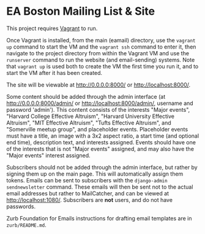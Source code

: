 # EA Boston Mailing List & Site

This project requires [Vagrant](https://www.vagrantup.com/) to run.

Once Vagrant is installed, from the main (eamail) directory, use the `vagrant up` command to start the VM and the `vagrant ssh` command to enter it, then navigate to the project directory from within the Vagrant VM and use the `runserver` command to run the website (and email-sending) systems. Note that `vagrant up` is used both to create the VM the first time you run it, and to start the VM after it has been created.

The site will be viewable at <http://0.0.0.0:8000/> or <http://localhost:8000/>.

Some content should be added through the admin interface (at <http://0.0.0.0:8000/admin/> or <http://localhost:8000/admin/>, username and password 'admin'). This content consists of the interests "Major events", "Harvard College Effective Altruism", "Harvard University Effective Altruism", "MIT Effective Altruism", "Tufts Effective Altruism", and "Somerville meetup group", and placeholder events. Placeholder events must have a title, an image with a 3x2 aspect ratio, a start time (and optional end time), description text, and interests assigned. Events should have one of the interests that is not "Major events" assigned, and may also have the "Major events" interest assigned.

Subscribers should not be added through the admin interface, but rather by signing them up on the main page. This will automatically assign them tokens. Emails can be sent to subscribers with the `django-admin sendnewsletter` command. These emails will then be sent not to the actual email addresses but rather to MailCatcher, and can be viewed at <http://localhost:1080/>. Subscribers are **not** users, and do not have passwords.

Zurb Foundation for Emails instructions for drafting email templates are in `zurb/README.md`.
